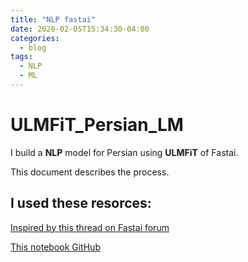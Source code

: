 ```yaml
---
title: "NLP fastai"
date: 2020-02-05T15:34:30-04:00
categories:
  - blog
tags:
  - NLP
  - ML
---
```


# ULMFiT_Persian_LM
I build a **NLP** model for Persian using **ULMFiT** of Fastai.

This document describes the process.

## I used these resorces:


[Inspired by this thread on Fastai forum](https://forums.fast.ai/t/language-model-zoo-gorilla/14623)


[This notebook GitHub](https://github.com/dzlab/deepprojects/blob/master/nlp/ULMFiT_Arabic_LM.ipynb)
